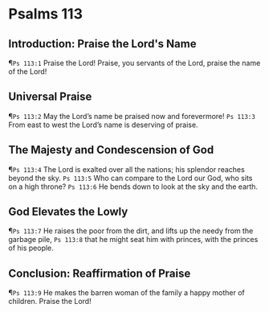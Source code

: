 # Psalms 113

## Introduction: Praise the Lord's Name
¶`Ps 113:1` Praise the Lord! Praise, you servants of the Lord, praise the name of the Lord!

## Universal Praise
¶`Ps 113:2` May the Lord’s name be praised now and forevermore!
`Ps 113:3` From east to west the Lord’s name is deserving of praise.

## The Majesty and Condescension of God
¶`Ps 113:4` The Lord is exalted over all the nations; his splendor reaches beyond the sky.
`Ps 113:5` Who can compare to the Lord our God, who sits on a high throne?
`Ps 113:6` He bends down to look at the sky and the earth.

## God Elevates the Lowly
¶`Ps 113:7` He raises the poor from the dirt, and lifts up the needy from the garbage pile,
`Ps 113:8` that he might seat him with princes, with the princes of his people.

## Conclusion: Reaffirmation of Praise
¶`Ps 113:9` He makes the barren woman of the family a happy mother of children. Praise the Lord!
